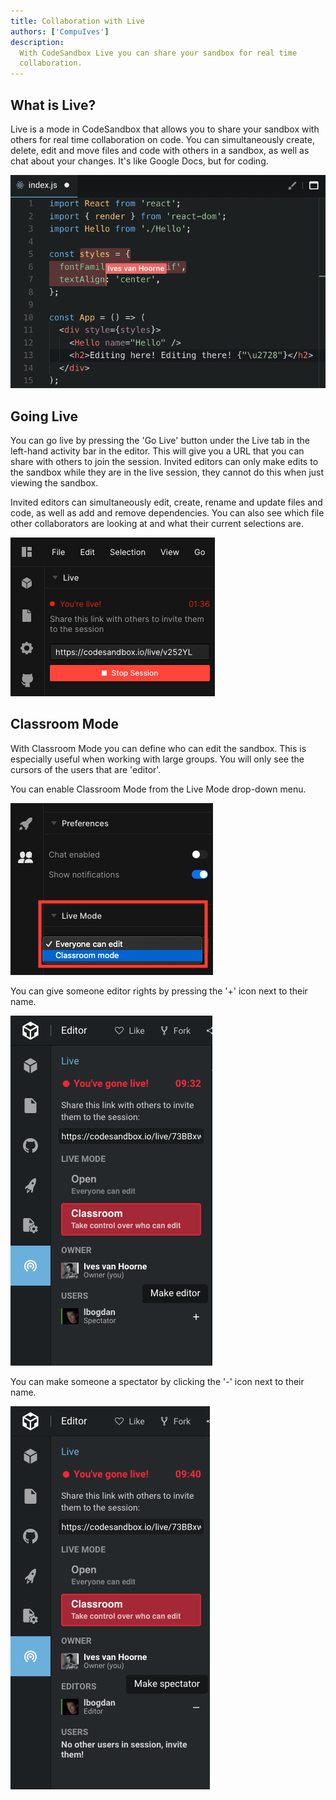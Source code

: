 ```yaml
---
title: Collaboration with Live
authors: ['CompuIves']
description:
  With CodeSandbox Live you can share your sandbox for real time
  collaboration.
---
```


## What is Live?

Live is a mode in CodeSandbox that allows you to share your sandbox with others
for real time collaboration on code. You can simultaneously create, delete, edit and
move files and code with others in a sandbox, as well as chat about your changes. It's like Google Docs, but for coding.

![Live mode](./images/live-screenshot.png)

## Going Live

You can go live by pressing the 'Go Live' button under the Live tab in the left-hand activity bar in the editor. This
will give you a URL that you can share with others to join the session. Invited editors
can only make edits to the sandbox while they are in the live session, they
cannot do this when just viewing the sandbox.

Invited editors can simultaneously edit, create, rename and update files and code, as well as add and remove dependencies. You can also see which file other collaborators are looking at and what their current selections are.

![Going Live](./images/live-live.png)

## Classroom Mode

With Classroom Mode you can define who can edit the sandbox. This is especially
useful when working with large groups. You will only see the cursors of the
users that are 'editor'.

You can enable Classroom Mode from the Live Mode drop-down menu.

![Classroom mode](./images/live-classroom.png)

You can give someone editor rights by pressing the '+' icon next to their name.

![Going Live](./images/live-make-editor.png)

You can make someone a spectator by clicking the '-' icon next to their
name.

![Going Live](./images/live-make-spectator.png)
